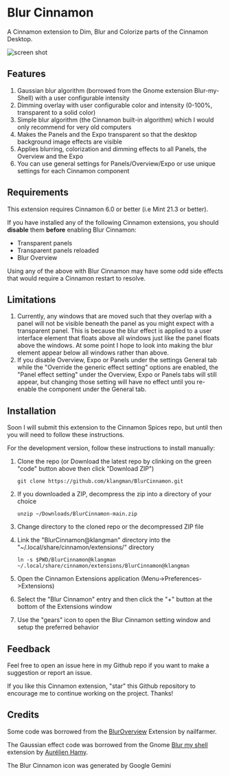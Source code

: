 # Blur Cinnamon

A Cinnamon extension to Dim, Blur and Colorize parts of the Cinnamon Desktop.

![screen shot](BlurCinnamon@klangman/screenshot.png)

## Features

1. Gaussian blur algorithm (borrowed from the Gnome extension Blur-my-Shell) with a user configurable intensity
2. Dimming overlay with user configurable color and intensity (0-100%, transparent to a solid color)
3. Simple blur algorithm (the Cinnamon built-in algorithm) which I would only recommend for very old computers
4. Makes the Panels and the Expo transparent so that the desktop background image effects are visible
5. Applies blurring, colorization and dimming effects to all Panels, the Overview and the Expo
6. You can use general settings for Panels/Overview/Expo or use unique settings for each Cinnamon component

## Requirements

This extension requires Cinnamon 6.0 or better (i.e Mint 21.3 or better).

If you have installed any of the following Cinnamon extensions, you should **disable** them **before** enabling Blur Cinnamon:

- Transparent panels
- Transparent panels reloaded
- Blur Overview

Using any of the above with Blur Cinnamon may have some odd side effects that would require a Cinnamon restart to resolve.

## Limitations

1. Currently, any windows that are moved such that they overlap with a panel will not be visible beneath the panel as you might expect with a transparent panel. This is because the blur effect is applied to a user interface element that floats above all windows just like the panel floats above the windows. At some point I hope to look into making the blur element appear below all windows rather than above.
2. If you disable Overview, Expo or Panels under the settings General tab while the "Override the generic effect setting" options are enabled, the "Panel effect setting" under the Overview, Expo or Panels tabs will still appear, but changing those setting will have no effect until you re-enable the component under the General tab.

## Installation

Soon I will submit this extension to the Cinnamon Spices repo, but until then you will need to follow these instructions.

For the development version, follow these instructions to install manually:

1. Clone the repo (or Download the latest repo by clinking on the green "code" button above then click "Download ZIP")
   
   ```
   git clone https://github.com/klangman/BlurCinnamon.git
   ```

2. If you downloaded a ZIP, decompress the zip into a directory of your choice
   
   ```
   unzip ~/Downloads/BlurCinnamon-main.zip
   ```

3. Change directory to the cloned repo or the decompressed ZIP file

4. Link the "BlurCinnamon@klangman" directory into the "~/.local/share/cinnamon/extensions/" directory
   
   ```
   ln -s $PWD/BlurCinnamon@klangman ~/.local/share/cinnamon/extensions/BlurCinnamon@klangman
   ```

5. Open the Cinnamon Extensions application (Menu->Preferences->Extensions)

6. Select the "Blur Cinnamon" entry and then click the "+" button at the bottom of the Extensions window

7. Use the "gears" icon to open the Blur Cinnamon setting window and setup the preferred behavior

## Feedback

Feel free to open an issue here in my Github repo if you want to make a suggestion or report an issue.

If you like this Cinnamon extension, "star" this Github repository to encourage me to continue working on the project. Thanks!

## Credits

Some code was borrowed from the [BlurOverview](https://cinnamon-spices.linuxmint.com/extensions/view/72) Extension by nailfarmer.

The Gaussian effect code was borrowed from the Gnome [Blur my shell](https://github.com/aunetx/blur-my-shell) extension by [Aurélien Hamy](https://github.com/aunetx).

The Blur Cinnamon icon was generated by Google Gemini
